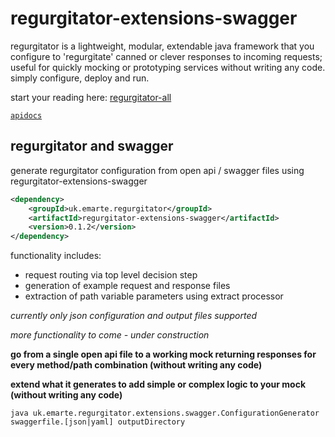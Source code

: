 # regurgitator-extensions-swagger

regurgitator is a lightweight, modular, extendable java framework that you configure to 'regurgitate' canned or clever responses to incoming requests; useful for quickly mocking or prototyping services without writing any code. simply configure, deploy and run.

start your reading here: [regurgitator-all](https://talmeym.github.io/regurgitator-all#regurgitator)

[``apidocs``](https://regurgitator.emarte.uk/apidocs/regurgitator-extensions-swagger/0.1.3/)

## regurgitator and swagger

generate regurgitator configuration from open api / swagger files using regurgitator-extensions-swagger

```xml
<dependency>
    <groupId>uk.emarte.regurgitator</groupId>
    <artifactId>regurgitator-extensions-swagger</artifactId>
    <version>0.1.2</version>
</dependency>
```

functionality includes:
- request routing via top level decision step
- generation of example request and response files
- extraction of path variable parameters using extract processor

*currently only json configuration and output files supported*

*more functionality to come - under construction*

**go from a single open api file to a working mock returning responses for every method/path combination (without writing any code)**

**extend what it generates to add simple or complex logic to your mock (without writing any code)**

```java uk.emarte.regurgitator.extensions.swagger.ConfigurationGenerator swaggerfile.[json|yaml] outputDirectory```
